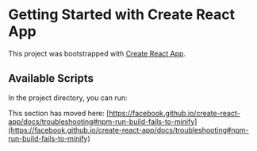 # Getting Started with Create React App

This project was bootstrapped with [Create React App](https://github.com/facebook/create-react-app).

## Available Scripts

In the project directory, you can run:


This section has moved here: [https://facebook.github.io/create-react-app/docs/troubleshooting#npm-run-build-fails-to-minify](https://facebook.github.io/create-react-app/docs/troubleshooting#npm-run-build-fails-to-minify)
